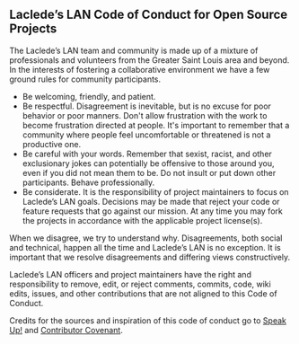 ## Laclede’s LAN Code of Conduct for Open Source Projects

The Laclede’s LAN team and community is made up of a mixture of professionals and volunteers from the Greater Saint Louis area and beyond. In the interests of fostering a collaborative environment we have a few ground rules for community participants.

* Be welcoming, friendly, and patient.
* Be respectful. Disagreement is inevitable, but is no excuse for poor behavior or poor manners. Don't allow frustration with the work to become frustration directed at people. It's important to remember that a community where people feel uncomfortable or threatened is not a productive one.
* Be careful with your words. Remember that sexist, racist, and other exclusionary jokes can potentially be offensive to those around you, even if you did not mean them to be. Do not insult or put down other participants. Behave professionally.
* Be considerate. It is the responsibility of project maintainers to focus on Laclede’s LAN goals. Decisions may be made that reject your code or feature requests that go against our mission. At any time you may fork the projects in accordance with the applicable project license(s).

When we disagree, we try to understand why. Disagreements, both social and technical, happen all the time and Laclede’s LAN is no exception. It is important that we resolve disagreements and differing views constructively.

Laclede’s LAN officers and project maintainers have the right and responsibility to remove, edit, or reject comments, commits, code, wiki edits, issues, and other contributions that are not aligned to this Code of Conduct.

Credits for the sources and inspiration of this code of conduct go to [Speak Up!](https://web.archive.org/web/20141109123859/http://speakup.io/coc.html) and [Contributor Covenant](https://archive.fo/ocyAN).
